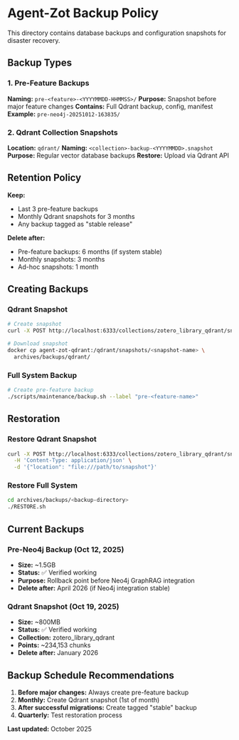 # Agent-Zot Backup Policy

This directory contains database backups and configuration snapshots for disaster recovery.

## Backup Types

### 1. Pre-Feature Backups
**Naming:** `pre-<feature>-<YYYYMMDD-HHMMSS>/`
**Purpose:** Snapshot before major feature changes
**Contains:** Full Qdrant backup, config, manifest
**Example:** `pre-neo4j-20251012-163835/`

### 2. Qdrant Collection Snapshots
**Location:** `qdrant/`
**Naming:** `<collection>-backup-<YYYYMMDD>.snapshot`
**Purpose:** Regular vector database backups
**Restore:** Upload via Qdrant API

## Retention Policy

**Keep:**
- Last 3 pre-feature backups
- Monthly Qdrant snapshots for 3 months
- Any backup tagged as "stable release"

**Delete after:**
- Pre-feature backups: 6 months (if system stable)
- Monthly snapshots: 3 months
- Ad-hoc snapshots: 1 month

## Creating Backups

### Qdrant Snapshot
```bash
# Create snapshot
curl -X POST http://localhost:6333/collections/zotero_library_qdrant/snapshots

# Download snapshot
docker cp agent-zot-qdrant:/qdrant/snapshots/<snapshot-name> \
  archives/backups/qdrant/
```

### Full System Backup
```bash
# Create pre-feature backup
./scripts/maintenance/backup.sh --label "pre-<feature-name>"
```

## Restoration

### Restore Qdrant Snapshot
```bash
curl -X POST http://localhost:6333/collections/zotero_library_qdrant/snapshots/recover \
  -H 'Content-Type: application/json' \
  -d '{"location": "file:///path/to/snapshot"}'
```

### Restore Full System
```bash
cd archives/backups/<backup-directory>
./RESTORE.sh
```

## Current Backups

### Pre-Neo4j Backup (Oct 12, 2025)
- **Size:** ~1.5GB
- **Status:** ✅ Verified working
- **Purpose:** Rollback point before Neo4j GraphRAG integration
- **Delete after:** April 2026 (if Neo4j integration stable)

### Qdrant Snapshot (Oct 19, 2025)
- **Size:** ~800MB
- **Status:** ✅ Verified working
- **Collection:** zotero_library_qdrant
- **Points:** ~234,153 chunks
- **Delete after:** January 2026

## Backup Schedule Recommendations

1. **Before major changes:** Always create pre-feature backup
2. **Monthly:** Create Qdrant snapshot (1st of month)
3. **After successful migrations:** Create tagged "stable" backup
4. **Quarterly:** Test restoration process

**Last updated:** October 2025
